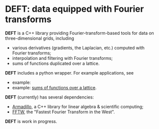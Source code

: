 # DEFT: data equipped with Fourier transforms

**DEFT** is a C++ library providing Fourier-transform-based tools for data on three-dimensional grids, including

  * various derivatives (gradients, the Laplacian, etc.) computed with Fourier transforms;
  * interpolation and filtering with Fourier transforms;
  * sums of functions duplicated over a lattice.

**DEFT** includes a python wrapper. For example applications, see

  * example: 
  * example: [sums of functions over a lattice](/python/sum-over-lattice.ipynb).
  
**DEFT** (currently) has several dependencies:

  * [Armadillo](http://arma.sourceforge.net/), a C++ library for linear algebra & scientific computing;
  * [FFTW](http://www.fftw.org/), the "Fastest Fourier Transform in the West".

**DEFT** is work in progress.
